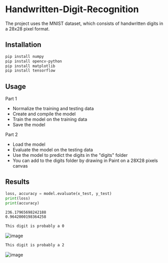 # Handwritten-Digit-Recognition
The project uses the MNIST dataset, which consists of handwritten digits in a 28x28 pixel format.
## Installation
```bash
pip install numpy
pip install opencv-python
pip install matplotlib
pip install tensorflow
```

## Usage
Part 1
* Normalize the training and testing data
* Create and compile the model
* Train the model on the training data
* Save the model

Part 2
* Load the model
* Evaluate the model on the testing data
* Use the model to predict the digits in the "digits" folder
* You can add to the digits folder by drawing in Paint on a 28X28 pixels canvas
  
## Results

```python
loss, accuracy = model.evaluate(x_test, y_test)
print(loss)
print(accuracy)
```
```bash
236.17965698242188
0.9642000198364258
```
```bash
This digit is probably a 0
```
![image](https://github.com/Covasan-Iosif/Handwritten-Digit-Recognition/assets/72391365/a8aeba89-49a5-419e-9f80-95a270e9d601)
```bash
This digit is probably a 2
```
![image](https://github.com/Covasan-Iosif/Handwritten-Digit-Recognition/assets/72391365/f1c4c61a-1131-46bf-bf49-640e7ea0366e)

